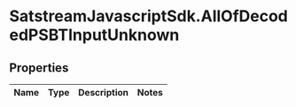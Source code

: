 # SatstreamJavascriptSdk.AllOfDecodedPSBTInputUnknown

## Properties
Name | Type | Description | Notes
------------ | ------------- | ------------- | -------------
